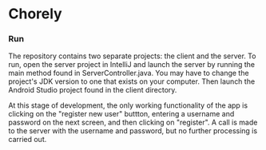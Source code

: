 
# Chorely

### Run

The repository contains two separate projects: the client and the server. To run, open the server project in IntelliJ and launch the server by running the main method found in ServerController.java. You may have to change the project's JDK version to one that exists on your computer. Then launch the Android Studio project found in the client directory. 

At this stage of development, the only working functionality of the app is clicking on the "register new user" buttton, entering a username and password on the next screen, and then clicking on "register". A call is made to the server with the username and password, but no further processing is carried out.
